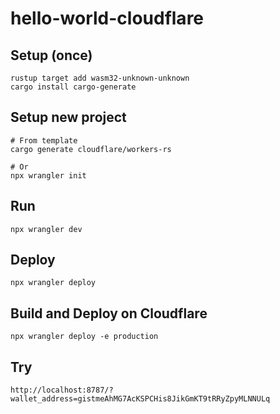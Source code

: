 # hello-world-cloudflare

## Setup (once)
```
rustup target add wasm32-unknown-unknown
cargo install cargo-generate
```

## Setup new project
```
# From template
cargo generate cloudflare/workers-rs

# Or
npx wrangler init
```

## Run
```
npx wrangler dev
```

## Deploy
```
npx wrangler deploy
```

## Build and Deploy on Cloudflare
```
npx wrangler deploy -e production
```

## Try
```
http://localhost:8787/?wallet_address=gistmeAhMG7AcKSPCHis8JikGmKT9tRRyZpyMLNNULq
```
